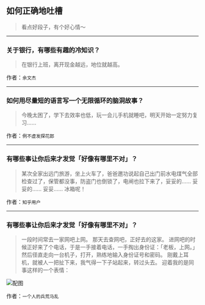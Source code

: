 ## 如何正确地吐槽

> 看点好段子，有个好心情～


 
---

### 关于银行，有哪些有趣的冷知识？

> 在银行上班，离开现金越远，地位就越高。


作者：`余文杰`

---

### 如何用尽量短的语言写一个无限循环的脑洞故事？

> 今晚太困了，学下去效率也低，玩一会儿手机就睡吧，明天开始一定努力复习……


作者：`例不虚发探花郎`

---

### 有哪些事让你后来才发觉「好像有哪里不对」？

> 某次全家出远门旅游，坐上火车了，爸爸邀功说起自己出门前水电煤气全部检查过了，保管都没事，防盗门也倒锁了，电闸也拉下来了，妥妥的……
> 妥妥的……
> 妥妥……
> 冰箱呢！


作者：`知乎用户`

---

### 有哪些事让你后来才发觉「好像有哪里不对」？

> 一段时间常去一家网吧上网。
> 那天去查网吧，正好去的这家。
> 进网吧的时候正好来了个电话，于是一手接着电话，一手掏出身份证：「老板，上网。」
> 然后径直走向一台机子，打开，熟练地输入身份证号和密码。
> 刚戴上耳机，就被人一把扯下来，我气得一下子站起来，转过头去。
> 迎着我的是同事这样的一个表情：



![配图](http://pic4.zhimg.com/70/v2-1d15de79c1eb9d4b38ff1675c1291bef_b.jpg)


作者：`一个人的兵荒马乱`